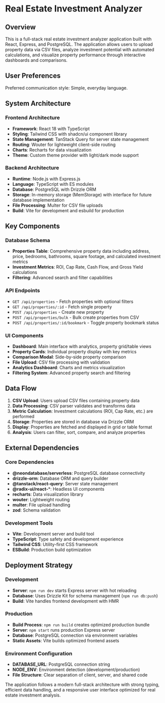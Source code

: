 # Real Estate Investment Analyzer

## Overview

This is a full-stack real estate investment analyzer application built with React, Express, and PostgreSQL. The application allows users to upload property data via CSV files, analyze investment potential with automated calculations, and visualize property performance through interactive dashboards and comparisons.

## User Preferences

Preferred communication style: Simple, everyday language.

## System Architecture

### Frontend Architecture
- **Framework**: React 18 with TypeScript
- **Styling**: Tailwind CSS with shadcn/ui component library
- **State Management**: TanStack Query for server state management
- **Routing**: Wouter for lightweight client-side routing
- **Charts**: Recharts for data visualization
- **Theme**: Custom theme provider with light/dark mode support

### Backend Architecture
- **Runtime**: Node.js with Express.js
- **Language**: TypeScript with ES modules
- **Database**: PostgreSQL with Drizzle ORM
- **Storage**: In-memory storage (MemStorage) with interface for future database implementation
- **File Processing**: Multer for CSV file uploads
- **Build**: Vite for development and esbuild for production

## Key Components

### Database Schema
- **Properties Table**: Comprehensive property data including address, price, bedrooms, bathrooms, square footage, and calculated investment metrics
- **Investment Metrics**: ROI, Cap Rate, Cash Flow, and Gross Yield calculations
- **Filtering**: Advanced search and filter capabilities

### API Endpoints
- `GET /api/properties` - Fetch properties with optional filters
- `GET /api/properties/:id` - Fetch single property
- `POST /api/properties` - Create new property
- `POST /api/properties/bulk` - Bulk create properties from CSV
- `POST /api/properties/:id/bookmark` - Toggle property bookmark status

### UI Components
- **Dashboard**: Main interface with analytics, property grid/table views
- **Property Cards**: Individual property display with key metrics
- **Comparison Modal**: Side-by-side property comparison
- **File Upload**: CSV file processing with validation
- **Analytics Dashboard**: Charts and metrics visualization
- **Filtering System**: Advanced property search and filtering

## Data Flow

1. **CSV Upload**: Users upload CSV files containing property data
2. **Data Processing**: CSV parser validates and transforms data
3. **Metric Calculation**: Investment calculations (ROI, Cap Rate, etc.) are performed
4. **Storage**: Properties are stored in database via Drizzle ORM
5. **Display**: Properties are fetched and displayed in grid or table format
6. **Analysis**: Users can filter, sort, compare, and analyze properties

## External Dependencies

### Core Dependencies
- **@neondatabase/serverless**: PostgreSQL database connectivity
- **drizzle-orm**: Database ORM and query builder
- **@tanstack/react-query**: Server state management
- **@radix-ui/react-***: Headless UI components
- **recharts**: Data visualization library
- **wouter**: Lightweight routing
- **multer**: File upload handling
- **zod**: Schema validation

### Development Tools
- **Vite**: Development server and build tool
- **TypeScript**: Type safety and development experience
- **Tailwind CSS**: Utility-first CSS framework
- **ESBuild**: Production build optimization

## Deployment Strategy

### Development
- **Server**: `npm run dev` starts Express server with hot reloading
- **Database**: Uses Drizzle Kit for schema management (`npm run db:push`)
- **Build**: Vite handles frontend development with HMR

### Production
- **Build Process**: `npm run build` creates optimized production bundle
- **Server**: `npm start` runs production Express server
- **Database**: PostgreSQL connection via environment variables
- **Static Assets**: Vite builds optimized frontend assets

### Environment Configuration
- **DATABASE_URL**: PostgreSQL connection string
- **NODE_ENV**: Environment detection (development/production)
- **File Structure**: Clear separation of client, server, and shared code

The application follows a modern full-stack architecture with strong typing, efficient data handling, and a responsive user interface optimized for real estate investment analysis.